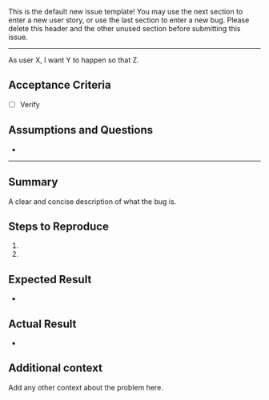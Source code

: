 This is the default new issue template! You may use the next section to enter a new user story, or use the last section to enter a new bug. Please delete this header and the other unused section before submitting this issue.

---

As user X, I want Y to happen so that Z.

## Acceptance Criteria

- [ ] Verify

## Assumptions and Questions

-

---

## Summary

A clear and concise description of what the bug is.

## Steps to Reproduce

1.
1.

## Expected Result

-

## Actual Result

-

## Additional context

Add any other context about the problem here.

